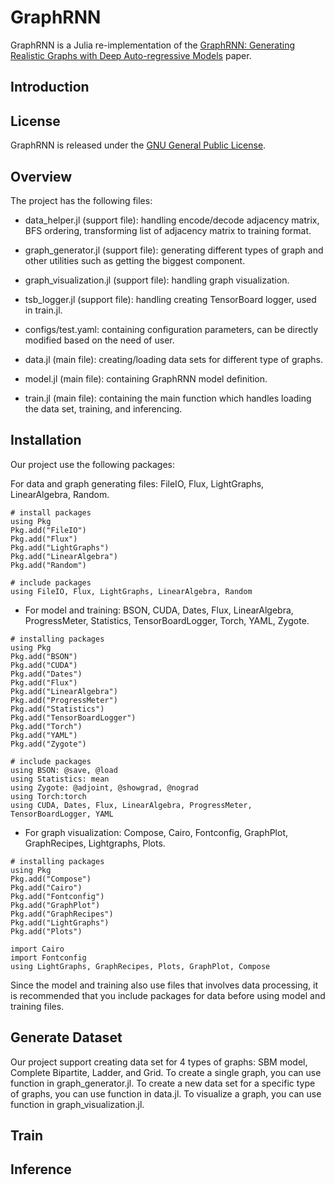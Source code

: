 # GraphRNN

GraphRNN is a Julia re-implementation of the [GraphRNN: Generating Realistic Graphs with Deep Auto-regressive Models](https://arxiv.org/pdf/1802.08773.pdf) paper. 

## Introduction

## License
GraphRNN is released under the [GNU General Public License](LICENSE).

## Overview
The project has the following files:
* data_helper.jl (support file): handling encode/decode adjacency matrix, BFS ordering, transforming list of adjacency matrix to training format.
* graph_generator.jl (support file): generating different types of graph and other utilities such as getting the biggest component.
* graph_visualization.jl (support file): handling graph visualization.
* tsb_logger.jl (support file): handling creating TensorBoard logger, used in train.jl.
* configs/test.yaml: containing configuration parameters, can be directly modified based on the need of user.

* data.jl (main file): creating/loading data sets for different type of graphs.
* model.jl (main file): containing GraphRNN model definition.
* train.jl (main file): containing the main function which handles loading the data set, training, and inferencing. 

## Installation

Our project use the following packages: 

For data and graph generating files: FileIO, Flux, LightGraphs, LinearAlgebra, Random. 
```
# install packages
using Pkg
Pkg.add("FileIO")
Pkg.add("Flux")
Pkg.add("LightGraphs")
Pkg.add("LinearAlgebra")
Pkg.add("Random")

# include packages
using FileIO, Flux, LightGraphs, LinearAlgebra, Random
```
* For model and training: BSON, CUDA, Dates, Flux, LinearAlgebra, ProgressMeter, Statistics, TensorBoardLogger, Torch, YAML, Zygote. 
```
# installing packages
using Pkg
Pkg.add("BSON")
Pkg.add("CUDA")
Pkg.add("Dates")
Pkg.add("Flux")
Pkg.add("LinearAlgebra")
Pkg.add("ProgressMeter")
Pkg.add("Statistics")
Pkg.add("TensorBoardLogger")
Pkg.add("Torch")
Pkg.add("YAML")
Pkg.add("Zygote")

# include packages
using BSON: @save, @load
using Statistics: mean
using Zygote: @adjoint, @showgrad, @nograd
using Torch:torch
using CUDA, Dates, Flux, LinearAlgebra, ProgressMeter, TensorBoardLogger, YAML
```
* For graph visualization: Compose, Cairo, Fontconfig, GraphPlot, GraphRecipes, Lightgraphs, Plots. 
```
# installing packages
using Pkg
Pkg.add("Compose")
Pkg.add("Cairo")
Pkg.add("Fontconfig")
Pkg.add("GraphPlot")
Pkg.add("GraphRecipes")
Pkg.add("LightGraphs")
Pkg.add("Plots")

import Cairo
import Fontconfig
using LightGraphs, GraphRecipes, Plots, GraphPlot, Compose
```
Since the model and training also use files that involves data processing, it is recommended that you include packages for data before using model and training files.

## Generate Dataset

Our project support creating data set for 4 types of graphs: SBM model, Complete Bipartite, Ladder, and Grid. To create a single graph, you can use function in graph_generator.jl. To create a new data set for a specific type of graphs, you can use function in data.jl. To visualize a graph, you can use function in graph_visualization.jl. 

## Train

## Inference

